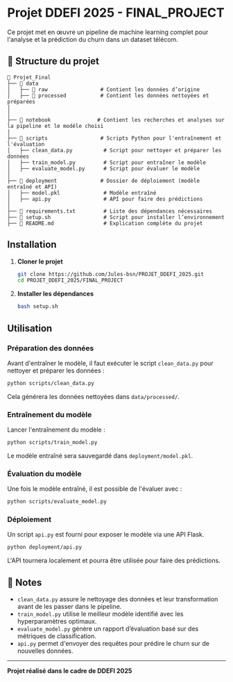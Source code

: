 # Projet DDEFI 2025 - FINAL_PROJECT

Ce projet met en œuvre un pipeline de machine learning complet pour l'analyse et la prédiction du churn dans un dataset télécom.

## 📂 Structure du projet

```
📂 Projet_Final
├── 📂 data
│   ├── 📂 raw                 # Contient les données d’origine
│   ├── 📂 processed           # Contient les données nettoyées et préparées
│
│
├── 📂 notebook               # Contient les recherches et analyses sur la pipeline et le modéle choisi 
│
├── 📂 scripts                 # Scripts Python pour l'entraînement et l'évaluation
│   ├── clean_data.py          # Script pour nettoyer et préparer les données
│   ├── train_model.py         # Script pour entraîner le modèle
│   ├── evaluate_model.py      # Script pour évaluer le modèle
│
├── 📂 deployment              # Dossier de déploiement (modèle entraîné et API)
│   ├── model.pkl              # Modèle entraîné
│   ├── api.py                 # API pour faire des prédictions
│
├── 📜 requirements.txt         # Liste des dépendances nécessaires
├── 📜 setup.sh                 # Script pour installer l’environnement
├── 📜 README.md                # Explication complète du projet
```

##  Installation

1. **Cloner le projet**
   ```bash
   git clone https://github.com/Jules-bsn/PROJET_DDEFI_2025.git
   cd PROJET_DDEFI_2025/FINAL_PROJECT
   ```

2. **Installer les dépendances**
   ```bash
   bash setup.sh
   ```

##  Utilisation

###  Préparation des données
Avant d'entraîner le modèle, il faut exécuter le script `clean_data.py` pour nettoyer et préparer les données :
```bash
python scripts/clean_data.py
```
Cela générera les données nettoyées dans `data/processed/`.

###  Entraînement du modèle
Lancer l'entraînement du modèle :
```bash
python scripts/train_model.py
```
Le modèle entraîné sera sauvegardé dans `deployment/model.pkl`.

###  Évaluation du modèle
Une fois le modèle entraîné, il est possible de l'évaluer avec :
```bash
python scripts/evaluate_model.py
```

###  Déploiement
Un script `api.py` est fourni pour exposer le modèle via une API Flask.
```bash
python deployment/api.py
```
L'API tournera localement et pourra être utilisée pour faire des prédictions.

## 📜 Notes
- `clean_data.py` assure le nettoyage des données et leur transformation avant de les passer dans le pipeline.
- `train_model.py` utilise le meilleur modèle identifié avec les hyperparamètres optimaux.
- `evaluate_model.py` génère un rapport d’évaluation basé sur des métriques de classification.
- `api.py` permet d'envoyer des requêtes pour prédire le churn sur de nouvelles données.

---

 **Projet réalisé dans le cadre de DDEFI 2025**
